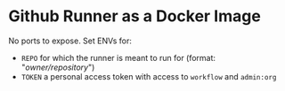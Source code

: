 # Github Runner as a Docker Image

No ports to expose. Set ENVs for:
- `REPO` for which the runner is meant to run for (format: "_owner/repository_")
- `TOKEN` a personal access token with access to `workflow` and `admin:org`
